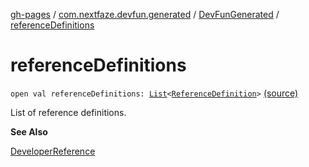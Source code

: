 [gh-pages](../../index.md) / [com.nextfaze.devfun.generated](../index.md) / [DevFunGenerated](index.md) / [referenceDefinitions](./reference-definitions.md)

# referenceDefinitions

`open val referenceDefinitions: `[`List`](https://kotlinlang.org/api/latest/jvm/stdlib/kotlin.collections/-list/index.html)`<`[`ReferenceDefinition`](../../com.nextfaze.devfun.reference/-reference-definition/index.md)`>` [(source)](https://github.com/NextFaze/dev-fun/tree/master/devfun-annotations/src/main/java/com/nextfaze/devfun/generated/Generated.kt#L41)

List of reference definitions.

**See Also**

[DeveloperReference](../../com.nextfaze.devfun.reference/-developer-reference/index.md)

